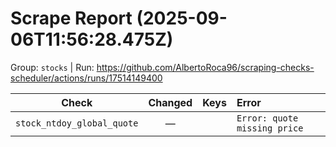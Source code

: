 # Scrape Report (2025-09-06T11:56:28.475Z)

Group: `stocks`  |  Run: https://github.com/AlbertoRoca96/scraping-checks-scheduler/actions/runs/17514149400

| Check | Changed | Keys | Error |
|---|:---:|:--|:--|
| `stock_ntdoy_global_quote` | — |  | `Error: quote missing price` |
